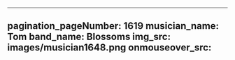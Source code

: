 ------
pagination_pageNumber: 1619
musician_name: Tom
band_name: Blossoms
img_src: images/musician1648.png
onmouseover_src: 
------